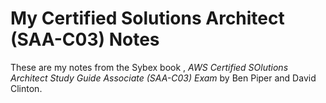 # My Certified Solutions Architect (SAA-C03) Notes

These are my notes from the Sybex book , _AWS Certified SOlutions Architect Study Guide Associate (SAA-C03) Exam_ by Ben Piper and David Clinton.
